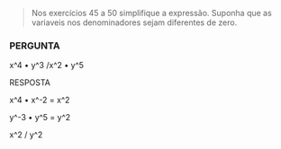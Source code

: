 > Nos exercícios 45 a 50 simplifique a expressão. Suponha que as variaveis nos denominadores sejam diferentes de zero.

### PERGUNTA

x^4 • y^3 /x^2 • y^5

RESPOSTA

x^4 • x^-2 = x^2

y^-3 • y^5 = y^2

x^2 / y^2
